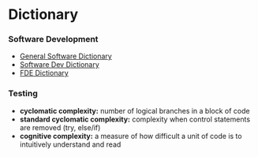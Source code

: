 # Dictionary

### Software Development
- [General Software Dictionary](https://clutch.co/resources/software-development-glossary-88-essential-terms)
- [Software Dev Dictionary](https://deepsource.com/glossary#A)
- [FDE Dictionary](https://www.fda.gov/inspections-compliance-enforcement-and-criminal-investigations/inspection-guides/glossary-computer-system-software-development-terminology-895)
  
### Testing
- **cyclomatic complexity:** number of logical branches in a block of code
- **standard cyclomatic complexity:** complexity when control statements are removed (try, else/if)
- **cognitive complexity:** a measure of how difficult a unit of code is to intuitively understand and read
